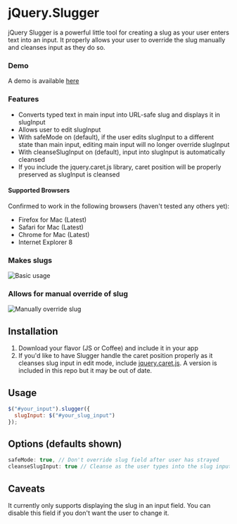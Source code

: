 # jQuery.Slugger

jQuery Slugger is a powerful little tool for creating a slug as your user enters text into an input. It properly allows your user to override the slug manually and cleanses input as they do so.

### Demo

A demo is available [here](http://patbenatar.github.com/jquery-slugger/)

### Features

* Converts typed text in main input into URL-safe slug and displays it in slugInput
* Allows user to edit slugInput
* With safeMode on (default), if the user edits slugInput to a different state than main input, editing main input will no longer override slugInput
* With cleanseSlugInput on (default), input into slugInput is automatically cleansed
* If you include the jquery.caret.js library, caret position will be properly preserved as slugInput is cleansed

#### Supported Browsers

Confirmed to work in the following browsers (haven't tested any others yet):

* Firefox for Mac (Latest)
* Safari for Mac (Latest)
* Chrome for Mac (Latest)
* Internet Explorer 8

### Makes slugs
![Basic usage](http://i.imgur.com/NWfcm.png)

### Allows for manual override of slug
![Manually override slug](http://i.imgur.com/5cVLU.png)

## Installation

1. Download your flavor (JS or Coffee) and include it in your app
1. If you'd like to have Slugger handle the caret position properly as it cleanses slug input in edit mode, include [jquery.caret.js](https://github.com/DrPheltRight/jquery-caret). A version is included in this repo but it may be out of date.

## Usage

```javascript
$("#your_input").slugger({
  slugInput: $("#your_slug_input")
});
```
## Options (defaults shown)

```javascript
safeMode: true, // Don't override slug field after user has strayed
cleanseSlugInput: true // Cleanse as the user types into the slug input
```
## Caveats

It currently only supports displaying the slug in an input field. You can disable this field if you don't want the user to change it.
